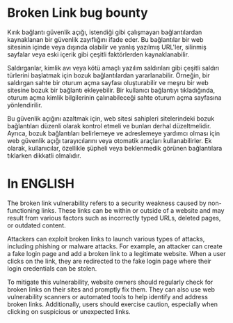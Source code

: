 # Broken Link bug bounty 

Kırık bağlantı güvenlik açığı, istendiği gibi çalışmayan bağlantılardan kaynaklanan bir güvenlik zayıflığını ifade eder. Bu bağlantılar bir web sitesinin içinde veya dışında olabilir ve yanlış yazılmış URL'ler, silinmiş sayfalar veya eski içerik gibi çeşitli faktörlerden kaynaklanabilir.

Saldırganlar, kimlik avı veya kötü amaçlı yazılım saldırıları gibi çeşitli saldırı türlerini başlatmak için bozuk bağlantılardan yararlanabilir. Örneğin, bir saldırgan sahte bir oturum açma sayfası oluşturabilir ve meşru bir web sitesine bozuk bir bağlantı ekleyebilir. Bir kullanıcı bağlantıyı tıkladığında, oturum açma kimlik bilgilerinin çalınabileceği sahte oturum açma sayfasına yönlendirilir.

Bu güvenlik açığını azaltmak için, web sitesi sahipleri sitelerindeki bozuk bağlantıları düzenli olarak kontrol etmeli ve bunları derhal düzeltmelidir. Ayrıca, bozuk bağlantıları belirlemeye ve adreslemeye yardımcı olması için web güvenlik açığı tarayıcılarını veya otomatik araçları kullanabilirler. Ek olarak, kullanıcılar, özellikle şüpheli veya beklenmedik görünen bağlantılara tıklarken dikkatli olmalıdır.

# In ENGLISH

The broken link vulnerability refers to a security weakness caused by non-functioning links. These links can be within or outside of a website and may result from various factors such as incorrectly typed URLs, deleted pages, or outdated content.

Attackers can exploit broken links to launch various types of attacks, including phishing or malware attacks. For example, an attacker can create a fake login page and add a broken link to a legitimate website. When a user clicks on the link, they are redirected to the fake login page where their login credentials can be stolen.

To mitigate this vulnerability, website owners should regularly check for broken links on their sites and promptly fix them. They can also use web vulnerability scanners or automated tools to help identify and address broken links. Additionally, users should exercise caution, especially when clicking on suspicious or unexpected links.
